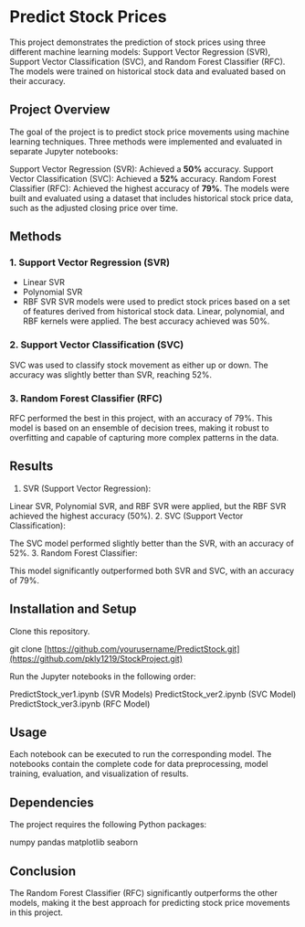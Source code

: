 # Predict Stock Prices

This project demonstrates the prediction of stock prices using three different machine learning models: Support Vector Regression (SVR), Support Vector Classification (SVC), and Random Forest Classifier (RFC). The models were trained on historical stock data and evaluated based on their accuracy.

## Project Overview

The goal of the project is to predict stock price movements using machine learning techniques. Three methods were implemented and evaluated in separate Jupyter notebooks:

Support Vector Regression (SVR): Achieved a **50%** accuracy.
Support Vector Classification (SVC): Achieved a **52%** accuracy.
Random Forest Classifier (RFC): Achieved the highest accuracy of **79%**.
The models were built and evaluated using a dataset that includes historical stock price data, such as the adjusted closing price over time.

## Methods

### 1. Support Vector Regression (SVR)

- Linear SVR
- Polynomial SVR
- RBF SVR
SVR models were used to predict stock prices based on a set of features derived from historical stock data. Linear, polynomial, and RBF kernels were applied. The best accuracy achieved was 50%.

### 2. Support Vector Classification (SVC)

SVC was used to classify stock movement as either up or down. The accuracy was slightly better than SVR, reaching 52%.

### 3. Random Forest Classifier (RFC)

RFC performed the best in this project, with an accuracy of 79%. This model is based on an ensemble of decision trees, making it robust to overfitting and capable of capturing more complex patterns in the data.

## Results

1. SVR (Support Vector Regression):

Linear SVR, Polynomial SVR, and RBF SVR were applied, but the RBF SVR achieved the highest accuracy (50%).
2. SVC (Support Vector Classification):

The SVC model performed slightly better than the SVR, with an accuracy of 52%.
3. Random Forest Classifier:

This model significantly outperformed both SVR and SVC, with an accuracy of 79%.

## Installation and Setup

Clone this repository.

git clone [https://github.com/yourusername/PredictStock.git](https://github.com/pkly1219/StockProject.git)

Run the Jupyter notebooks in the following order:

PredictStock_ver1.ipynb (SVR Models)
PredictStock_ver2.ipynb (SVC Model)
PredictStock_ver3.ipynb (RFC Model)

## Usage

Each notebook can be executed to run the corresponding model. The notebooks contain the complete code for data preprocessing, model training, evaluation, and visualization of results.

## Dependencies

The project requires the following Python packages:

numpy
pandas
matplotlib
seaborn

## Conclusion
The Random Forest Classifier (RFC) significantly outperforms the other models, making it the best approach for predicting stock price movements in this project.

